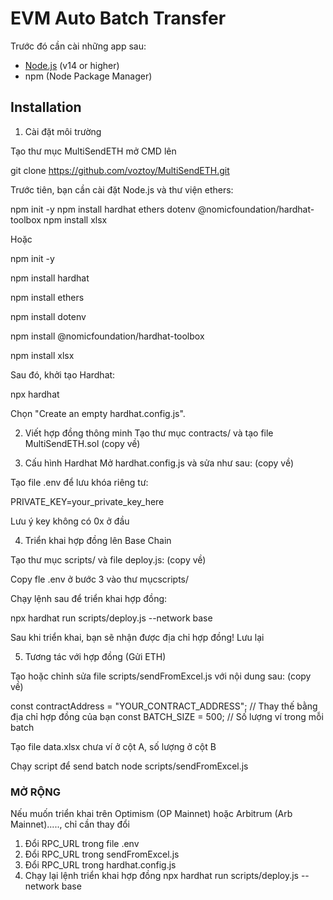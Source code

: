 # EVM Auto Batch Transfer

Trước đó cần cài những app sau:

- [Node.js](https://nodejs.org/) (v14 or higher)
- npm (Node Package Manager)

## Installation

1. Cài đặt môi trường

Tạo thư mục MultiSendETH mở CMD lên

git clone https://github.com/voztoy/MultiSendETH.git

Trước tiên, bạn cần cài đặt Node.js và thư viện ethers:

npm init -y
npm install hardhat ethers dotenv @nomicfoundation/hardhat-toolbox
npm install xlsx

Hoặc

npm init -y

npm install hardhat

npm install ethers

npm install dotenv

npm install @nomicfoundation/hardhat-toolbox

npm install xlsx


Sau đó, khởi tạo Hardhat:

npx hardhat

Chọn "Create an empty hardhat.config.js".

2. Viết hợp đồng thông minh
Tạo thư mục contracts/ và tạo file MultiSendETH.sol (copy về)

3. Cấu hình Hardhat
Mở hardhat.config.js và sửa như sau: (copy về)

Tạo file .env để lưu khóa riêng tư:

PRIVATE_KEY=your_private_key_here

Lưu ý key không có 0x ở đầu

4. Triển khai hợp đồng lên Base Chain

Tạo thư mục scripts/ và file deploy.js: (copy về)

Copy fle .env ở bước 3 vào thư mụcscripts/

Chạy lệnh sau để triển khai hợp đồng:

npx hardhat run scripts/deploy.js --network base

Sau khi triển khai, bạn sẽ nhận được địa chỉ hợp đồng! Lưu lại

5. Tương tác với hợp đồng (Gửi ETH)

Tạo hoặc chỉnh sửa file scripts/sendFromExcel.js với nội dung sau: (copy về)

const contractAddress = "YOUR_CONTRACT_ADDRESS"; // Thay thế bằng địa chỉ hợp đồng của bạn
const BATCH_SIZE = 500; // Số lượng ví trong mỗi batch

Tạo file data.xlsx chưa ví ở cột A, số lượng ở cột B

Chạy script để send batch
node scripts/sendFromExcel.js

### MỞ RỘNG

Nếu muốn triển khai trên Optimism (OP Mainnet) hoặc Arbitrum (Arb Mainnet)....., chỉ cần thay đổi

1. Đổi RPC_URL trong file .env
2. Đổi RPC_URL trong sendFromExcel.js
3. Đổi RPC_URL trong hardhat.config.js
4. Chạy lại lệnh triển khai hợp đồng
npx hardhat run scripts/deploy.js --network base
